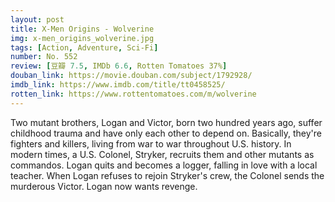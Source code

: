 ```yaml
---
layout: post 
title: X-Men Origins - Wolverine
img: x-men_origins_wolverine.jpg
tags: [Action, Adventure, Sci-Fi]
number: No. 552
review: [豆瓣 7.5, IMDb 6.6, Rotten Tomatoes 37%]
douban_link: https://movie.douban.com/subject/1792928/
imdb_link: https://www.imdb.com/title/tt0458525/
rotten_link: https://www.rottentomatoes.com/m/wolverine
---
```


Two mutant brothers, Logan and Victor, born two hundred years ago, suffer childhood trauma and have only each other to depend on. Basically, they're fighters and killers, living from war to war throughout U.S. history. In modern times, a U.S. Colonel, Stryker, recruits them and other mutants as commandos. Logan quits and becomes a logger, falling in love with a local teacher. When Logan refuses to rejoin Stryker's crew, the Colonel sends the murderous Victor. Logan now wants revenge.